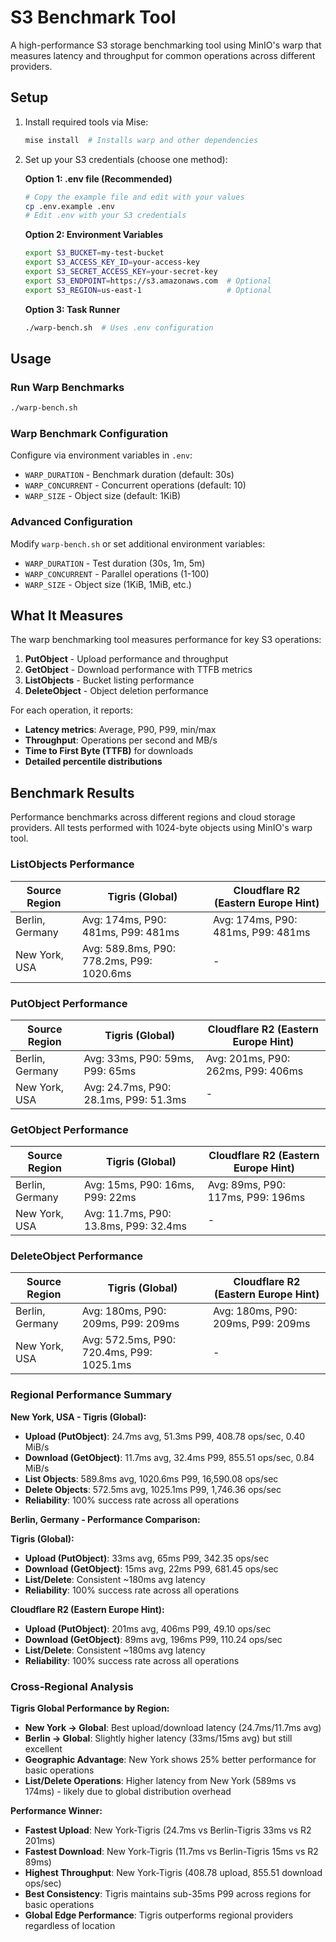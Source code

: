 # S3 Benchmark Tool

A high-performance S3 storage benchmarking tool using MinIO's warp that measures latency and throughput for common operations across different providers.

## Setup

1. Install required tools via Mise:
   ```bash
   mise install  # Installs warp and other dependencies
   ```

2. Set up your S3 credentials (choose one method):

   **Option 1: .env file (Recommended)**
   ```bash
   # Copy the example file and edit with your values
   cp .env.example .env
   # Edit .env with your S3 credentials
   ```

   **Option 2: Environment Variables**
   ```bash
   export S3_BUCKET=my-test-bucket
   export S3_ACCESS_KEY_ID=your-access-key
   export S3_SECRET_ACCESS_KEY=your-secret-key
   export S3_ENDPOINT=https://s3.amazonaws.com  # Optional
   export S3_REGION=us-east-1                   # Optional
   ```

   **Option 3: Task Runner**
   ```bash
   ./warp-bench.sh  # Uses .env configuration
   ```

## Usage

### Run Warp Benchmarks
```bash
./warp-bench.sh
```

### Warp Benchmark Configuration
Configure via environment variables in `.env`:
- `WARP_DURATION` - Benchmark duration (default: 30s)
- `WARP_CONCURRENT` - Concurrent operations (default: 10)
- `WARP_SIZE` - Object size (default: 1KiB)

### Advanced Configuration
Modify `warp-bench.sh` or set additional environment variables:
- `WARP_DURATION` - Test duration (30s, 1m, 5m)
- `WARP_CONCURRENT` - Parallel operations (1-100)
- `WARP_SIZE` - Object size (1KiB, 1MiB, etc.)

## What It Measures

The warp benchmarking tool measures performance for key S3 operations:

1. **PutObject** - Upload performance and throughput
2. **GetObject** - Download performance with TTFB metrics
3. **ListObjects** - Bucket listing performance
4. **DeleteObject** - Object deletion performance

For each operation, it reports:
- **Latency metrics**: Average, P90, P99, min/max
- **Throughput**: Operations per second and MB/s
- **Time to First Byte (TTFB)** for downloads
- **Detailed percentile distributions**


## Benchmark Results

Performance benchmarks across different regions and cloud storage providers. All tests performed with 1024-byte objects using MinIO's warp tool.

### ListObjects Performance

| Source Region | Tigris (Global) | Cloudflare R2 (Eastern Europe Hint) |
|--------------|-----------------|--------------------------------------|
| Berlin, Germany | Avg: 174ms, P90: 481ms, P99: 481ms | Avg: 174ms, P90: 481ms, P99: 481ms |
| New York, USA | Avg: 589.8ms, P90: 778.2ms, P99: 1020.6ms | - |

### PutObject Performance

| Source Region | Tigris (Global) | Cloudflare R2 (Eastern Europe Hint) |
|--------------|-----------------|--------------------------------------|
| Berlin, Germany | Avg: 33ms, P90: 59ms, P99: 65ms | Avg: 201ms, P90: 262ms, P99: 406ms |
| New York, USA | Avg: 24.7ms, P90: 28.1ms, P99: 51.3ms | - |

### GetObject Performance

| Source Region | Tigris (Global) | Cloudflare R2 (Eastern Europe Hint) |
|--------------|-----------------|--------------------------------------|
| Berlin, Germany | Avg: 15ms, P90: 16ms, P99: 22ms | Avg: 89ms, P90: 117ms, P99: 196ms |
| New York, USA | Avg: 11.7ms, P90: 13.8ms, P99: 32.4ms | - |

### DeleteObject Performance

| Source Region | Tigris (Global) | Cloudflare R2 (Eastern Europe Hint) |
|--------------|-----------------|--------------------------------------|
| Berlin, Germany | Avg: 180ms, P90: 209ms, P99: 209ms | Avg: 180ms, P90: 209ms, P99: 209ms |
| New York, USA | Avg: 572.5ms, P90: 720.4ms, P99: 1025.1ms | - |

### Regional Performance Summary

**New York, USA - Tigris (Global):**
- **Upload (PutObject)**: 24.7ms avg, 51.3ms P99, 408.78 ops/sec, 0.40 MiB/s
- **Download (GetObject)**: 11.7ms avg, 32.4ms P99, 855.51 ops/sec, 0.84 MiB/s
- **List Objects**: 589.8ms avg, 1020.6ms P99, 16,590.08 ops/sec
- **Delete Objects**: 572.5ms avg, 1025.1ms P99, 1,746.36 ops/sec
- **Reliability**: 100% success rate across all operations

**Berlin, Germany - Performance Comparison:**

**Tigris (Global):**
- **Upload (PutObject)**: 33ms avg, 65ms P99, 342.35 ops/sec
- **Download (GetObject)**: 15ms avg, 22ms P99, 681.45 ops/sec
- **List/Delete**: Consistent ~180ms avg latency
- **Reliability**: 100% success rate across all operations

**Cloudflare R2 (Eastern Europe Hint):**
- **Upload (PutObject)**: 201ms avg, 406ms P99, 49.10 ops/sec
- **Download (GetObject)**: 89ms avg, 196ms P99, 110.24 ops/sec
- **List/Delete**: Consistent ~180ms avg latency
- **Reliability**: 100% success rate across all operations

### Cross-Regional Analysis

**Tigris Global Performance by Region:**
- **New York → Global**: Best upload/download latency (24.7ms/11.7ms avg)
- **Berlin → Global**: Slightly higher latency (33ms/15ms avg) but still excellent
- **Geographic Advantage**: New York shows 25% better performance for basic operations
- **List/Delete Operations**: Higher latency from New York (589ms vs 174ms) - likely due to global distribution overhead

**Performance Winner:**
- **Fastest Upload**: New York-Tigris (24.7ms vs Berlin-Tigris 33ms vs R2 201ms)
- **Fastest Download**: New York-Tigris (11.7ms vs Berlin-Tigris 15ms vs R2 89ms)
- **Highest Throughput**: New York-Tigris (408.78 upload, 855.51 download ops/sec)
- **Best Consistency**: Tigris maintains sub-35ms P99 across regions for basic operations
- **Global Edge Performance**: Tigris outperforms regional providers regardless of location
